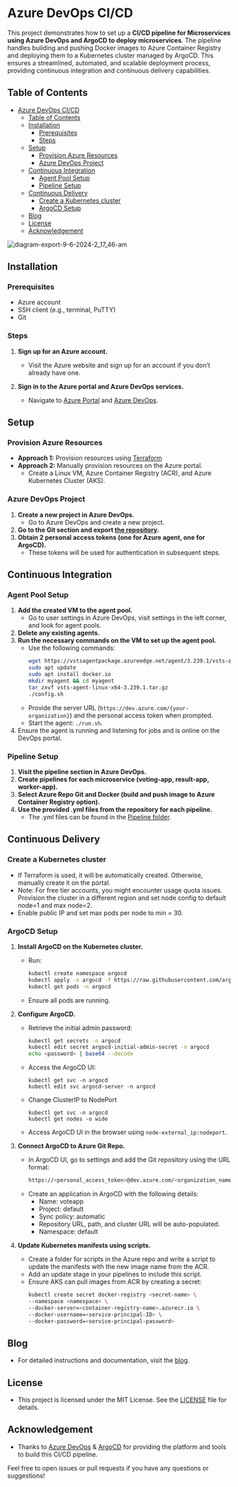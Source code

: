 # Azure DevOps CI/CD

This project demonstrates how to set up a **CI/CD pipeline for Microservices using Azure DevOps and ArgoCD to deploy microservices**. The pipeline handles building and pushing Docker images to Azure Container Registry and deploying them to a Kubernetes cluster managed by ArgoCD. This ensures a streamlined, automated, and scalable deployment process, providing continuous integration and continuous delivery capabilities.

## Table of Contents
- [Azure DevOps CI/CD](#azure-devops-cicd)
  - [Table of Contents](#table-of-contents)
  - [Installation](#installation)
    - [Prerequisites](#prerequisites)
    - [Steps](#steps)
  - [Setup](#setup)
    - [Provision Azure Resources](#provision-azure-resources)
    - [Azure DevOps Project](#azure-devops-project)
  - [Continuous Integration](#continuous-integration)
    - [Agent Pool Setup](#agent-pool-setup)
    - [Pipeline Setup](#pipeline-setup)
  - [Continuous Delivery](#continuous-delivery)
    - [Create a Kubernetes cluster](#create-a-kubernetes-cluster)
    - [ArgoCD Setup](#argocd-setup)
  - [Blog](#blog)
  - [License](#license)
  - [Acknowledgement](#acknowledgement)

![diagram-export-9-6-2024-2_17_46-am](https://github.com/vsingh55/Git2Azure-Migration-CI-CD/assets/138707342/659ddc45-2643-4de7-a232-ace9b8a84366)
## Installation

### Prerequisites
- Azure account
- SSH client (e.g., terminal, PuTTY)
- Git

### Steps
1. **Sign up for an Azure account.**
   - Visit the Azure website and sign up for an account if you don’t already have one.

2. **Sign in to the Azure portal and Azure DevOps services.**
   - Navigate to [Azure Portal](https://portal.azure.com/) and [Azure DevOps](https://dev.azure.com/login).

## Setup

### Provision Azure Resources
- **Approach 1:** Provision resources using [Terraform](Terraform)
- **Approach 2:** Manually provision resources on the Azure portal.
  - Create a Linux VM, Azure Container Registry (ACR), and Azure Kubernetes Cluster (AKS).

### Azure DevOps Project
1. **Create a new project in Azure DevOps.**
   - Go to Azure DevOps and create a new project.
2. **Go to the Git section and export [the repository](https://github.com/dockersamples/example-voting-app.git).**
3. **Obtain 2 personal access tokens (one for Azure agent, one for ArgoCD).**
   - These tokens will be used for authentication in subsequent steps.

## Continuous Integration

### Agent Pool Setup
1. **Add the created VM to the agent pool.**
   - Go to user settings in Azure DevOps, visit settings in the left corner, and look for agent pools.
2. **Delete any existing agents.**
3. **Run the necessary commands on the VM to set up the agent pool.**
   - Use the following commands:
     ```sh
     wget https://vstsagentpackage.azureedge.net/agent/3.239.1/vsts-agent-linux-x64-3.239.1.tar.gz
     sudo apt update
     sudo apt install docker.io  
     mkdir myagent && cd myagent
     tar zxvf vsts-agent-linux-x64-3.239.1.tar.gz
     ./config.sh
     ```
   - Provide the server URL (`https://dev.azure.com/{your-organization}`) and the personal access token when prompted.
   - Start the agent: `./run.sh`.
4. Ensure the agent is running and listening for jobs and is online on the DevOps portal.

### Pipeline Setup
1. **Visit the pipeline section in Azure DevOps.**
2. **Create pipelines for each microservice (voting-app, result-app, worker-app).**
3. **Select Azure Repo Git and Docker (build and push image to Azure Container Registry option).**
4. **Use the provided .yml files from the repository for each pipeline.**
   - The .yml files can be found in the [Pipeline folder](https://github.com/vsingh55/Git2Azure-Pipeline-Migration/tree/main/Pipelines).

## Continuous Delivery

### Create a Kubernetes cluster
- If Terraform is used, it will be automatically created. Otherwise, manually create it on the portal.
- Note: For free tier accounts, you might encounter usage quota issues. Provision the cluster in a different region and set node config to default node=1 and max node=2.
- Enable public IP and set max pods per node to min = 30.

### ArgoCD Setup
1. **Install ArgoCD on the Kubernetes cluster.**
   - Run:
     ```sh
     kubectl create namespace argocd
     kubectl apply -n argocd -f https://raw.githubusercontent.com/argoproj/argo-cd/stable/manifests/install.yaml
     kubectl get pods -n argocd
     ```
   - Ensure all pods are running.
2. **Configure ArgoCD.**
   - Retrieve the initial admin password:
     ```sh
     kubectl get secrets -n argocd
     kubectl edit secret argocd-initial-admin-secret -n argocd
     echo <password> | base64 --decode
     ```
   - Access the ArgoCD UI:
     ```
     kubectl get svc -n argocd
     kubectl edit svc argocd-server -n argocd
     ```
   - Change ClusterIP to NodePort
     ```
     kubectl get svc -n argocd
     kubectl get nodes -o wide
     ```
   - Access ArgoCD UI in the browser using `node-external_ip:nodeport`.

3. **Connect ArgoCD to Azure Git Repo.**
   - In ArgoCD UI, go to settings and add the Git repository using the URL format:
     ```sh
     https://<personal_access_token>@dev.azure.com/<organization_name>/<project_name>/_git/<project_name>
     ```
   - Create an application in ArgoCD with the following details:
     - Name: voteapp
     - Project: default
     - Sync policy: automatic
     - Repository URL, path, and cluster URL will be auto-populated.
     - Namespace: default

4. **Update Kubernetes manifests using scripts.**
   - Create a folder for scripts in the Azure repo and write a script to update the manifests with the new image name from the ACR.
   - Add an update stage in your pipelines to include this script.
   - Ensure AKS can pull images from ACR by creating a secret:
     ```sh
     kubectl create secret docker-registry <secret-name> \
     --namespace <namespace> \
     --docker-server=<container-registry-name>.azurecr.io \
     --docker-username=<service-principal-ID> \
     --docker-password=<service-principal-password>
     ```

## Blog
- For detailed instructions and documentation, visit the [blog](blog.vijaysingh.cloud).

## License
- This project is licensed under the MIT License. See the [LICENSE](LICENSE) file for details.

## Acknowledgement
- Thanks to [Azure DevOps](https://azure.microsoft.com/en-us/services/devops/) & [ArgoCD](https://argoproj.github.io/argo-cd/) for providing the platform and tools to build this CI/CD pipeline.

Feel free to open issues or pull requests if you have any questions or suggestions!